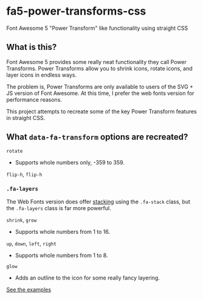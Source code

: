 # fa5-power-transforms-css
Font Awesome 5 "Power Transform" like functionality using straight CSS

## What is this?

Font Awesome 5 provides some really neat functionality they call Power Transforms.
Power Transforms allow you to shrink icons, rotate icons, and layer icons in endless ways.

The problem is, Power Transforms are only available to users of the SVG + JS version of Font Awesome.
At this time, I prefer the web fonts version for performance reasons.

This project attempts to recreate some of the key Power Transform features in straight CSS.

## What `data-fa-transform` options are recreated?

`rotate`
- Supports whole numbers only, -359 to 359.

`flip-h`, `flip-h`

### `.fa-layers`

The Web Fonts version does offer [stacking](https://fontawesome.com/how-to-use/on-the-web/styling/stacking-icons) using the `.fa-stack` class, but the `.fa-layers` class is far more powerful.

`shrink`, `grow`
- Supports whole numbers from 1 to 16.

`up`, `down`, `left`, `right`
- Supports whole numbers from 1 to 8.

`glow`
- Adds an outline to the icon for some really fancy layering.

[See the examples](https://cityssm.github.io/fa5-power-transforms-css/)

